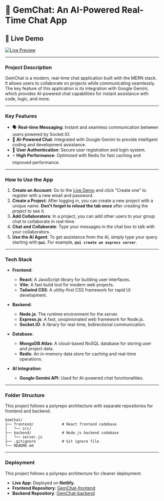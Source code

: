 # 💎 GemChat: An AI-Powered Real-Time Chat App

## 🚀 Live Demo

[![Live Preview](https://img.shields.io/badge/Live%20Preview-Click%20Here-blue?style=for-the-badge&logo=netlify)](https://gemchat-live.netlify.app)

---

### Project Description
GemChat is a modern, real-time chat application built with the MERN stack. It allows users to collaborate on projects while communicating seamlessly. The key feature of this application is its integration with Google Gemini, which provides AI-powered chat capabilities for instant assistance with code, logic, and more.

---

### Key Features
- 🗣️ **Real-time Messaging**: Instant and seamless communication between users powered by Socket.IO.
- 🤖 **AI-Powered Chat**: Integrated with Google Gemini to provide intelligent coding and development assistance.
- 🔐 **User Authentication**: Secure user registration and login system.
- ⚡ **High Performance**: Optimized with Redis for fast caching and improved performance.

---


### How to Use the App
1.  **Create an Account**: Go to the [Live Demo](https://gemchat-live.netlify.app) and click "Create one" to register with a new email and password.
2.  **Create a Project**: After logging in, you can create a new project with a unique name. **Don't forget to reload the tab once** after creating the project to see it.
3.  **Add Collaborators**: In a project, you can add other users to your group chat to collaborate in real-time.
4.  **Chat and Collaborate**: Type your messages in the chat box to talk with your collaborators.
5.  **Use the AI Agent**: To get assistance from the AI, simply type your query starting with **`@ai`**. For example, **`@ai create an express server`**.

---


### Tech Stack
- **Frontend**:
    - **React**: A JavaScript library for building user interfaces.
    - **Vite**: A fast build tool for modern web projects.
    - **Tailwind CSS**: A utility-first CSS framework for rapid UI development.

- **Backend**:
    - **Node.js**: The runtime environment for the server.
    - **Express.js**: A fast, unopinionated web framework for Node.js.
    - **Socket.IO**: A library for real-time, bidirectional communication.

- **Database**:
    - **MongoDB Atlas**: A cloud-based NoSQL database for storing user and project data.
    - **Redis**: An in-memory data store for caching and real-time operations.

- **AI Integration**:
    - **Google Gemini API**: Used for AI-powered chat functionalities.

---

### Folder Structure
This project follows a polyrepo architecture with separate repositories for frontend and backend.
```
GemChat/
├── frontend/             # React frontend codebase
│   └── src/
├── backend/              # Node.js backend codebase
│   └── server.js
├── .gitignore            # Git ignore file
└── README.md
```
---

### Deployment
This project follows a polyrepo architecture for cleaner deployment.
- **Live App**: Deployed on **Netlify**.
- **Frontend Repository**: [GemChat-frontend](https://github.com/aarjav-jain151/GemChat-frontend)
- **Backend Repository**: [GemChat-backend](https://github.com/aarjav-jain151/GemChat-backend)
